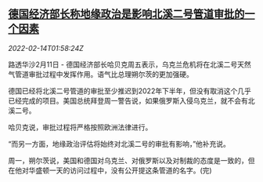 <!--1644804062000-->
[德国经济部长称地缘政治是影响北溪二号管道审批的一个因素](https://cn.reuters.com/article/germany-nord-stream2-geopolitical-0214-idCNKBS2KJ03Q)
------

<div><i>2022-02-14T01:58:24Z</i></div><p>路透华沙2月11日 - 德国经济部长哈贝克周五表示，乌克兰危机将在北溪二号天然气管道审批过程中发挥作用。语气比总理朔尔茨的更加强硬。</p><p>德国已经将北溪二号管道的审批至少推迟到2022年下半年，但没有取消这个几乎已经完成的项目。美国总统拜登周一警告说，如果俄罗斯入侵乌克兰，就不会有北溪二号。</p><p>哈贝克说，审批过程将严格按照欧洲法律进行。</p><p>“而另一方面，地缘政治评估将始终对北溪二号的审批有影响，”他补充说。</p><p>周一，朔尔茨说，美国和德国对乌克兰、对俄罗斯以及对制裁的态度是一致的，但在他对华盛顿一天的访问过程中，没有公开提这条管道的名字。(完)</p>
